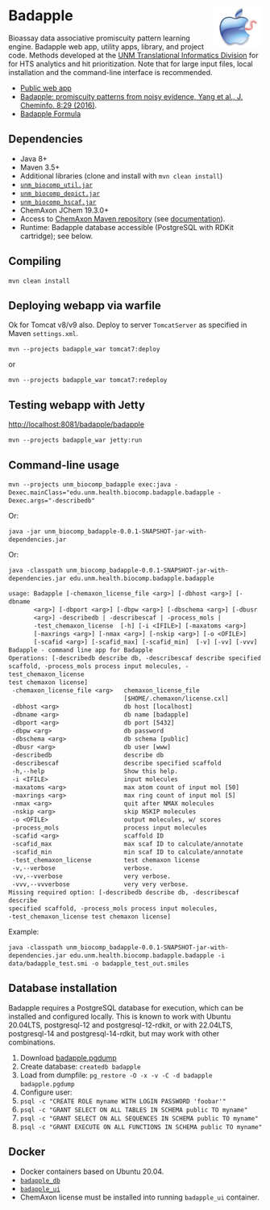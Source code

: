 # Badapple <img align="right" src="doc/images/BadappleWorm.png" height="80">

Bioassay data associative promiscuity pattern learning engine.
Badapple web app, utility apps, library, and project code.
Methods developed at the [UNM Translational Informatics Division](http://datascience.unm.edu)
for for HTS analytics and hit prioritization. Note that for large input files,
local installation and the command-line interface is recommended.

* [Public web app](https://datascience.health.unm.edu/tomcat/badapple/badapple)
* [Badapple: promiscuity patterns from noisy evidence, Yang et al., J. Cheminfo. 8:29 (2016)](http://jcheminf.springeropen.com/articles/10.1186/s13321-016-0137-3).
* [Badapple Formula](/doc/images/badapple_formula.png)

## Dependencies

* Java 8+
* Maven 3.5+
* Additional libraries (clone and install with `mvn clean install`)
 * [`unm_biocomp_util.jar`](https://github.com/unmtransinfo/unm_biocomp_util)
 * [`unm_biocomp_depict.jar`](https://github.com/unmtransinfo/unm_biocomp_depict)
 * [`unm_biocomp_hscaf.jar`](https://github.com/unmtransinfo/unm_biocomp_hscaf)
* ChemAxon JChem 19.3.0+
* Access to [ChemAxon Maven repository](https://hub.chemaxon.com) (see [documentation](https://docs.chemaxon.com/display/docs/Public+Repository)).
* Runtime: Badapple database accessible (PostgreSQL with RDKit cartridge); see below.

## Compiling

```
mvn clean install
```

## Deploying webapp via warfile

Ok for Tomcat v8/v9 also. Deploy to server `TomcatServer` as specified
in Maven `settings.xml`.

```
mvn --projects badapple_war tomcat7:deploy
```

or

```
mvn --projects badapple_war tomcat7:redeploy
```

## Testing webapp with Jetty

<http://localhost:8081/badapple/badapple>

```
mvn --projects badapple_war jetty:run
```

## Command-line usage

```
mvn --projects unm_biocomp_badapple exec:java -Dexec.mainClass="edu.unm.health.biocomp.badapple.badapple -Dexec.args="-describedb"
```

Or:

```
java -jar unm_biocomp_badapple-0.0.1-SNAPSHOT-jar-with-dependencies.jar
```

Or:

```
java -classpath unm_biocomp_badapple-0.0.1-SNAPSHOT-jar-with-dependencies.jar edu.unm.health.biocomp.badapple.badapple
```

```
usage: Badapple [-chemaxon_license_file <arg>] [-dbhost <arg>] [-dbname
       <arg>] [-dbport <arg>] [-dbpw <arg>] [-dbschema <arg>] [-dbusr
       <arg>] -describedb | -describescaf | -process_mols |
       -test_chemaxon_license  [-h] [-i <IFILE>] [-maxatoms <arg>]
       [-maxrings <arg>] [-nmax <arg>] [-nskip <arg>] [-o <OFILE>]
       [-scafid <arg>] [-scafid_max] [-scafid_min]  [-v] [-vv] [-vvv]
Badapple - command line app for Badapple
Operations: [-describedb describe db, -describescaf describe specified
scaffold, -process_mols process input molecules, -test_chemaxon_license
test chemaxon license]
 -chemaxon_license_file <arg>   chemaxon_license_file
                                [$HOME/.chemaxon/license.cxl]
 -dbhost <arg>                  db host [localhost]
 -dbname <arg>                  db name [badapple]
 -dbport <arg>                  db port [5432]
 -dbpw <arg>                    db password
 -dbschema <arg>                db schema [public]
 -dbusr <arg>                   db user [www]
 -describedb                    describe db
 -describescaf                  describe specified scaffold
 -h,--help                      Show this help.
 -i <IFILE>                     input molecules
 -maxatoms <arg>                max atom count of input mol [50]
 -maxrings <arg>                max ring count of input mol [5]
 -nmax <arg>                    quit after NMAX molecules
 -nskip <arg>                   skip NSKIP molecules
 -o <OFILE>                     output molecules, w/ scores
 -process_mols                  process input molecules
 -scafid <arg>                  scaffold ID
 -scafid_max                    max scaf ID to calculate/annotate
 -scafid_min                    min scaf ID to calculate/annotate
 -test_chemaxon_license         test chemaxon license
 -v,--verbose                   verbose.
 -vv,--vverbose                 very verbose.
 -vvv,--vvverbose               very very verbose.
Missing required option: [-describedb describe db, -describescaf describe
specified scaffold, -process_mols process input molecules,
-test_chemaxon_license test chemaxon license]
```

Example:

```
java -classpath unm_biocomp_badapple-0.0.1-SNAPSHOT-jar-with-dependencies.jar edu.unm.health.biocomp.badapple.badapple -i data/badapple_test.smi -o badapple_test_out.smiles
```

## Database installation

Badapple requires a PostgreSQL database for execution, which can be installed and
configured locally. This is known to work with Ubuntu 20.04LTS, postgresql-12 and
postgresql-12-rdkit, or with 22.04LTS, postgresql-14 and postgresql-14-rdkit, but may
work with other combinations.

1. Download [badapple.pgdump](https://unmtid-dbs.net/download/Badapple/badapple.pgdump)
1. Create database: `createdb badapple`
1. Load from dumpfile: `pg_restore -O -x -v -C -d badapple badapple.pgdump`
1. Configure user:
  1. `psql -c "CREATE ROLE myname WITH LOGIN PASSWORD 'foobar'"`
  1. `psql -c "GRANT SELECT ON ALL TABLES IN SCHEMA public TO myname"`
  1. `psql -c "GRANT SELECT ON ALL SEQUENCES IN SCHEMA public TO myname"`
  1. `psql -c "GRANT EXECUTE ON ALL FUNCTIONS IN SCHEMA public TO myname"`

## Docker

* Docker containers based on Ubuntu 20.04.
* [`badapple_db`](https://hub.docker.com/repository/docker/unmtransinfo/badapple_db)
* [`badapple_ui`](https://hub.docker.com/repository/docker/unmtransinfo/badapple_ui)
* ChemAxon license must be installed into running `badapple_ui` container.
